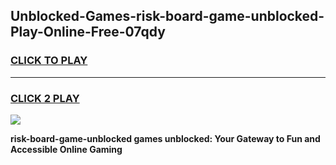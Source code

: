 
## Unblocked-Games-risk-board-game-unblocked-Play-Online-Free-07qdy
<h3>
<a href="https://premium76.site?title=risk-board-game-unblocked&ref=26A">CLICK TO PLAY</a></h3>
<hr>

<h3>
<a href="https://premium76.site?title=risk-board-game-unblocked&ref=26A">CLICK 2 PLAY</a>
  
</h3>

<a href="https://premium76.site?title=risk-board-game-unblocked&ref=26A"><img src="https://clearcache.store/games.png"></a>


**risk-board-game-unblocked games unblocked: Your Gateway to Fun and Accessible Online Gaming**
